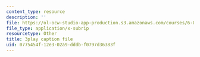 ```yaml
---
content_type: resource
description: ''
file: https://ol-ocw-studio-app-production.s3.amazonaws.com/courses/6-811-principles-and-practice-of-assistive-technology-fall-2014/0775454f12e302a9dddbf0797d36383f_x18bMLW4eO4.srt
file_type: application/x-subrip
resourcetype: Other
title: 3play caption file
uid: 0775454f-12e3-02a9-dddb-f0797d36383f
---
```

